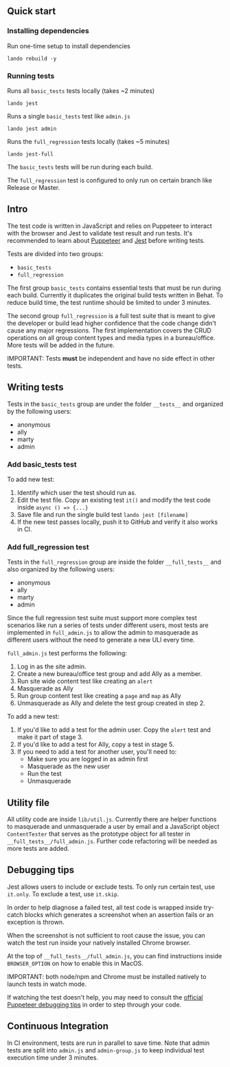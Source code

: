 ## Quick start

### Installing dependencies
Run one-time setup to install dependencies
```
lando rebuild -y
```

### Running tests
Runs all `basic_tests` tests locally (takes ~2 minutes)
```
lando jest
```

Runs a single `basic_tests` test like `admin.js`
```
lando jest admin
```

Runs the `full_regression` tests locally (takes ~5 minutes)
```
lando jest-full
```

The `basic_tests` tests will be run during each build.

The `full_regression` test is configured to only run on certain branch like Release or Master.

## Intro
The test code is written in JavaScript and relies on Puppeteer to interact with the browser and Jest to validate test result and run tests. It's recommended to learn about [Puppeteer](https://developers.google.com/web/tools/puppeteer/get-started) and [Jest](https://jestjs.io/docs/getting-started) before writing tests.

Tests are divided into two groups:

- `basic_tests`
- `full_regression`

The first group `basic_tests` contains essential tests that must be run during each build. Currently it duplicates the original build tests written in Behat. To reduce build time, the test runtime should be limited to under 3 minutes.

The second group `full_regression` is a full test suite that is meant to give the developer or build lead higher confidence that the code change didn't cause any major regressions. The first implementation covers the CRUD operations on all group content types and media types in a bureau/office. More tests will be added in the future.

IMPORTANT: Tests **must** be independent and have no side effect in other tests.
## Writing tests
Tests in the `basic_tests` group are under the folder `__tests__` and organized by the following users:
- anonymous
- ally
- marty
- admin

### Add basic_tests test
To add new test:
1. Identify which user the test should run as.
2. Edit the test file. Copy an existing test `it()` and modify the test code inside `async () => {...}`
3. Save file and run the single build test `lando jest [filename]`
4. If the new test passes locally, push it to GitHub and verify it also works in CI.

### Add full_regression test
Tests in the `full_regression` group are inside the folder `__full_tests__` and also organized by the following users:
- anonymous
- ally
- marty
- admin

Since the full regression test suite must support more complex test scenarios like run a series of tests under different users, most tests are implemented in `full_admin.js` to allow the admin to masquerade as different users without the need to generate a new ULI every time.

`full_admin.js` test performs the following:

1. Log in as the site admin.
2. Create a new bureau/office test group and add Ally as a member.
3. Run site wide content test like creating an `alert`
4. Masquerade as Ally
5. Run group content test like creating a `page` and `map` as Ally
6. Unmasquerade as Ally and delete the test group created in step 2.

To add a new test:

1. If you'd like to add a test for the admin user. Copy the `alert` test and make it part of stage 3.
1. If you'd like to add a test for Ally, copy a test in stage 5.
1. If you need to add a test for another user, you'll need to:
    - Make sure you are logged in as admin first
    - Masquerade as the new user
    - Run the test
    - Unmasquerade

## Utility file
All utility code are inside `lib/util.js`. Currently there are helper functions to masquerade and unmasquerade a user by email and a JavaScript object `ContentTester` that serves as the prototype object for all tester in `__full_tests__/full_admin.js`. Further code refactoring will be needed as more tests are added.

## Debugging tips
Jest allows users to include or exclude tests. To only run certain test, use `it.only`. To exclude a test, use `it.skip`.

In order to help diagnose a failed test, all test code is wrapped inside try-catch blocks which generates a screenshot when an assertion fails or an exception is thrown.

When the screenshot is not sufficient to root cause the issue, you can watch the test run inside your natively installed Chrome browser.

At the top of `__full_tests__/full_admin.js`, you can find instructions inside `BROWSER_OPTION` on how to enable this in MacOS.

IMPORTANT: both node/npm and Chrome must be installed natively to launch tests in watch mode.

If watching the test doesn't help, you may need to consult the [official Puppeteer debugging tips](https://developers.google.com/web/tools/puppeteer/debugging) in order to step through your code.

## Continuous Integration

In CI environment, tests are run in parallel to save time. Note that admin tests are split into `admin.js` and `admin-group.js` to keep individual test execution time under 3 minutes.
